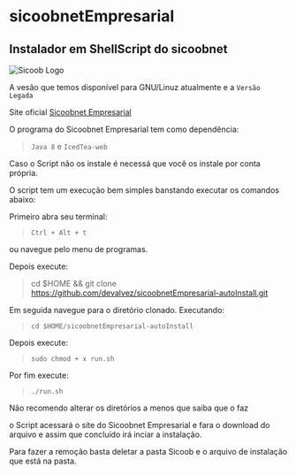 # sicoobnetEmpresarial

## Instalador em ShellScript do sicoobnet

![Sicoob Logo]("./sicoob-logo.png")

A vesão que temos disponível para GNU/Linuz atualmente e a `Versão Legada`

Site oficial [Sicoobnet Empresarial](https://empresarial.sicoobnet.com.br/instalador/#instalar)

O programa do Sicoobnet Empresarial tem como dependência:

> `Java 8` e `IcedTea-web`

Caso o Script não os instale é necessá que você os instale por conta própria.

O script tem um execução bem simples banstando executar os comandos abaixo:

Primeiro abra seu terminal:
> `Ctrl + Alt + t`

ou  navegue pelo menu de programas.

Depois execute:
> cd $HOME && git clone https://github.com/devalvez/sicoobnetEmpresarial-autoInstall.git

Em seguida navegue para o diretório clonado. Executando:
> `cd $HOME/sicoobnetEmpresarial-autoInstall`

Depois execute:
> `sudo chmod + x run.sh`

Por fim execute:
> `./run.sh`

Não recomendo alterar os diretórios a menos que saiba que o faz

o Script acessará o site do Sicoobnet Empresarial e fara o download do arquivo e assim que concluído irá inciar a instalação.

Para fazer a remoção basta deletar a pasta Sicoob e o arquivo de instalação que está na pasta.

